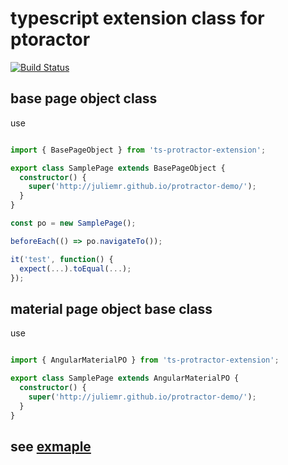 # typescript extension class for ptoractor

[![Build Status](https://travis-ci.org/MSakamaki/ts-protractor-extension.svg?branch=master)](https://travis-ci.org/MSakamaki/ts-protractor-extension)

## base page object class

use

```typescript

import { BasePageObject } from 'ts-protractor-extension';

export class SamplePage extends BasePageObject {
  constructor() {
    super('http://juliemr.github.io/protractor-demo/');
  }
}

const po = new SamplePage();

beforeEach(() => po.navigateTo());

it('test', function() {
  expect(...).toEqual(...);
});

```

## material page object base class

use

```typescript

import { AngularMaterialPO } from 'ts-protractor-extension';

export class SamplePage extends AngularMaterialPO {
  constructor() {
    super('http://juliemr.github.io/protractor-demo/');
  }
}

```

## see [exmaple](./example)
